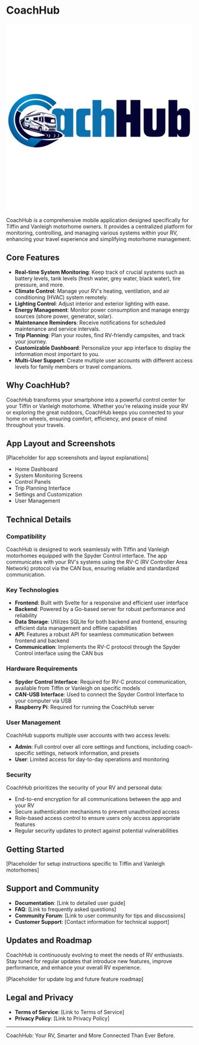 # CoachHub

![CoachHub Logo](/assets/CoachHub-Logo/coachhub-logo-ImageLine.svg)

CoachHub is a comprehensive mobile application designed specifically for Tiffin and Vanleigh motorhome owners. It provides a centralized platform for monitoring, controlling, and managing various systems within your RV, enhancing your travel experience and simplifying motorhome management.

## Core Features

- **Real-time System Monitoring**: Keep track of crucial systems such as battery levels, tank levels (fresh water, grey water, black water), tire pressure, and more.
- **Climate Control**: Manage your RV's heating, ventilation, and air conditioning (HVAC) system remotely.
- **Lighting Control**: Adjust interior and exterior lighting with ease.
- **Energy Management**: Monitor power consumption and manage energy sources (shore power, generator, solar).
- **Maintenance Reminders**: Receive notifications for scheduled maintenance and service intervals.
- **Trip Planning**: Plan your routes, find RV-friendly campsites, and track your journey.
- **Customizable Dashboard**: Personalize your app interface to display the information most important to you.
- **Multi-User Support**: Create multiple user accounts with different access levels for family members or travel companions.

## Why CoachHub?

CoachHub transforms your smartphone into a powerful control center for your Tiffin or Vanleigh motorhome. Whether you're relaxing inside your RV or exploring the great outdoors, CoachHub keeps you connected to your home on wheels, ensuring comfort, efficiency, and peace of mind throughout your travels.

## App Layout and Screenshots

[Placeholder for app screenshots and layout explanations]

- Home Dashboard
- System Monitoring Screens
- Control Panels
- Trip Planning Interface
- Settings and Customization
- User Management

## Technical Details

### Compatibility

CoachHub is designed to work seamlessly with Tiffin and Vanleigh motorhomes equipped with the Spyder Control interface. The app communicates with your RV's systems using the RV-C (RV Controller Area Network) protocol via the CAN bus, ensuring reliable and standardized communication.

### Key Technologies

- **Frontend**: Built with Svelte for a responsive and efficient user interface
- **Backend**: Powered by a Go-based server for robust performance and reliability
- **Data Storage**: Utilizes SQLite for both backend and frontend, ensuring efficient data management and offline capabilities
- **API**: Features a robust API for seamless communication between frontend and backend
- **Communication**: Implements the RV-C protocol through the Spyder Control interface using the CAN bus

### Hardware Requirements

- **Spyder Control Interface**: Required for RV-C protocol communication, available from Tiffin or Vanleigh on specific models
- **CAN-USB Interface**: Used to connect the Spyder Control Interface to your computer via USB
- **Raspberry Pi**: Required for running the CoachHub server

### User Management

CoachHub supports multiple user accounts with two access levels:

- **Admin**: Full control over all core settings and functions, including coach-specific settings, network information, and presets
- **User**: Limited access for day-to-day operations and monitoring

### Security

CoachHub prioritizes the security of your RV and personal data:

- End-to-end encryption for all communications between the app and your RV
- Secure authentication mechanisms to prevent unauthorized access
- Role-based access control to ensure users only access appropriate features
- Regular security updates to protect against potential vulnerabilities

## Getting Started

[Placeholder for setup instructions specific to Tiffin and Vanleigh motorhomes]

## Support and Community

- **Documentation**: [Link to detailed user guide]
- **FAQ**: [Link to frequently asked questions]
- **Community Forum**: [Link to user community for tips and discussions]
- **Customer Support**: [Contact information for technical support]

## Updates and Roadmap

CoachHub is continuously evolving to meet the needs of RV enthusiasts. Stay tuned for regular updates that introduce new features, improve performance, and enhance your overall RV experience.

[Placeholder for update log and future feature roadmap]

## Legal and Privacy

- **Terms of Service**: [Link to Terms of Service]
- **Privacy Policy**: [Link to Privacy Policy]

---

CoachHub: Your RV, Smarter and More Connected Than Ever Before.

